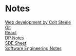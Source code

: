# Notes

[Web development by Colt Steele](https://docs.google.com/document/d/1xIxiRI_pgUUl1wCng8P9LCWHntwsMh-v7dDyeatOCbc/edit) <br/> 
[Git](https://docs.google.com/document/d/16PcQ6ZlKs9xhFtruARTZD9yVl9BR1YizxcXvPqbnKeo/edit)<br/>
[React](https://docs.google.com/document/d/1PD6MNsotQPE0HSooK6Rdc5flya1876Zpry6ncvH6qzE/edit?usp=drivesdk)<br/>
[DP Notes](https://docs.google.com/document/d/1EGqVxd8M8_lEBCQN3v1u6iVUC6eNlLsQeaqKYZW-U-g/edit)<br/>
[SDE Sheet](https://docs.google.com/document/d/1rLWGnWzjeejwfGd1XTWHtsUSfs7zScWDwZ5EvDti2Js/edit) <br/>
[Software Engineering Notes](https://docs.google.com/document/d/1DBS325WxpD_Ffae7py0PfkeOYULw4XwabOVCSk1jjqc/edit)

